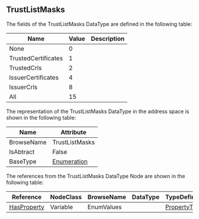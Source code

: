 <!-- datatype -->
## TrustListMasks
<!-- end of description -->
The fields of the TrustListMasks DataType are defined in the following table:  

|Name|Value| Description|
|---|---|---|
|None|0||
|TrustedCertificates|1||
|TrustedCrls|2||
|IssuerCertificates|4||
|IssuerCrls|8||
|All|15||

The representation of the TrustListMasks DataType in the address space is shown in the following table:  

|Name|Attribute|
|---|---|
|BrowseName|TrustListMasks|
|IsAbtract|False|
|BaseType|[Enumeration](../../../Part3/DataTypes/Enumeration/readme.md)|

The references from the TrustListMasks DataType Node are shown in the following table:  

|Reference|NodeClass|BrowseName|DataType|TypeDefinition|ModellingRule|
|---|---|---|---|---|---|
|[HasProperty](../../../Part3/ReferenceTypes/HasProperty/readme.md)|Variable|EnumValues||[PropertyType](../../Part5/VariableTypes/PropertyType/readme.md)|[Mandatory](../../Objects/Mandatory/readme.md)|

